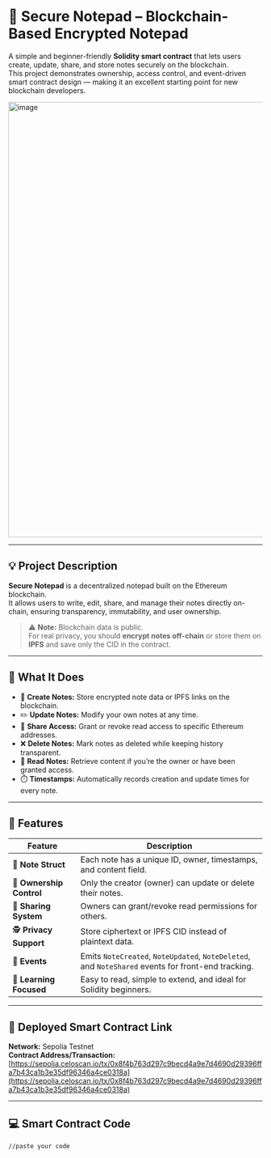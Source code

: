 # 🧠 Secure Notepad – Blockchain-Based Encrypted Notepad

A simple and beginner-friendly **Solidity smart contract** that lets users create, update, share, and store notes securely on the blockchain.  
This project demonstrates ownership, access control, and event-driven smart contract design — making it an excellent starting point for new blockchain developers.


<img width="1759" height="861" alt="image" src="https://github.com/user-attachments/assets/1a81c233-5ff9-4df5-92c7-05db2898a11c" />

---

## 💡 Project Description

**Secure Notepad** is a decentralized notepad built on the Ethereum blockchain.  
It allows users to write, edit, share, and manage their notes directly on-chain, ensuring transparency, immutability, and user ownership.

> ⚠️ **Note:** Blockchain data is public.  
> For real privacy, you should **encrypt notes off-chain** or store them on **IPFS** and save only the CID in the contract.

---

## 🚀 What It Does

- 📝 **Create Notes:** Store encrypted note data or IPFS links on the blockchain.  
- ✏️ **Update Notes:** Modify your own notes at any time.  
- 🔐 **Share Access:** Grant or revoke read access to specific Ethereum addresses.  
- ❌ **Delete Notes:** Mark notes as deleted while keeping history transparent.  
- 👀 **Read Notes:** Retrieve content if you’re the owner or have been granted access.  
- ⏱️ **Timestamps:** Automatically records creation and update times for every note.

---

## 🌟 Features

| Feature | Description |
|----------|-------------|
| 🧾 **Note Struct** | Each note has a unique ID, owner, timestamps, and content field. |
| 🔑 **Ownership Control** | Only the creator (owner) can update or delete their notes. |
| 🤝 **Sharing System** | Owners can grant/revoke read permissions for others. |
| 🕵️ **Privacy Support** | Store ciphertext or IPFS CID instead of plaintext data. |
| 📢 **Events** | Emits `NoteCreated`, `NoteUpdated`, `NoteDeleted`, and `NoteShared` events for front-end tracking. |
| 🧠 **Learning Focused** | Easy to read, simple to extend, and ideal for Solidity beginners. |

---

## 🔗 Deployed Smart Contract Link

**Network:** Sepolia Testnet  
**Contract Address/Transaction:**  
[https://sepolia.celoscan.io/tx/0x8f4b763d297c9becd4a9e7d4690d29396ffa7b43ca1b3e35df96346a4ce0318a](https://sepolia.celoscan.io/tx/0x8f4b763d297c9becd4a9e7d4690d29396ffa7b43ca1b3e35df96346a4ce0318a)

---

## 💻 Smart Contract Code

```solidity
//paste your code
